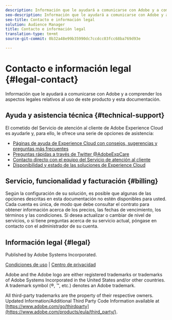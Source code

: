 ```yaml
---
description: Información que le ayudará a comunicarse con Adobe y a comprender los aspectos legales relativos al uso de este producto y esta documentación.
seo-description: Información que le ayudará a comunicarse con Adobe y a comprender los aspectos legales relativos al uso de este producto y esta documentación.
seo-title: Contacto e información legal
solution: Audience Manager
title: Contacto e información legal
translation-type: tm+mt
source-git-commit: 0b32a48e99b35990dc7ccdcc03fcc68ba769d93e

---
```



# Contacto e información legal {#legal-contact}

Información que le ayudará a comunicarse con Adobe y a comprender los aspectos legales relativos al uso de este producto y esta documentación.

## Ayuda y asistencia técnica {#technical-support}

El cometido del Servicio de atención al cliente de Adobe Experience Cloud es ayudarle y, para ello, le ofrece una serie de opciones de asistencia:

* [Páginas de ayuda de Experience Cloud con consejos, sugerencias y preguntas más frecuentes](https://helpx.adobe.com/support.ec.html)
* [Preguntas rápidas a través de Twitter @AdobeExpCare](https://twitter.com/AdobeExpCare)
* [Contacto directo con el equipo del Servicio de atención al cliente](https://helpx.adobe.com/contact/enterprise-support.ec.html)
* [Disponibilidad y estado de las soluciones de Experience Cloud](https://status.adobe.com/)

## Servicio, funcionalidad y facturación {#billing}

Según la configuración de su solución, es posible que algunas de las opciones descritas en esta documentación no estén disponibles para usted. Cada cuenta es única, de modo que debe consultar el contrato para obtener información acerca de los precios, las fechas de vencimiento, los términos y las condiciones. Si desea actualizar o cambiar de nivel de servicios, o si tiene preguntas acerca de su servicio actual, póngase en contacto con el administrador de su cuenta.

## Información legal {#legal}

Published by Adobe Systems Incorporated.

[Condiciones de uso](https://marketing.adobe.com/resources/help/en_US/terms.html) | [Centro de privacidad](https://www.adobe.com/privacy.html)

Adobe and the Adobe logo are either registered trademarks or trademarks of Adobe Systems Incorporated in the United States and/or other countries. A trademark symbol (®, ™, etc.) denotes an Adobe trademark.

All third-party trademarks are the property of their respective owners. Updated Information/Additional Third Party Code Information available at [https://www.adobe.com/go/thirdparty](https://www.adobe.com/products/eula/third_party/).
